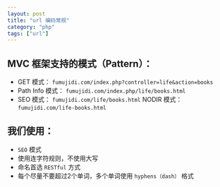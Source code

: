 ```yaml
---
layout: post
title: "url 编码常规"
category: "php"
tags: ["url"]
---
```



## MVC 框架支持的模式（Pattern）：

- GET 模式： `fumujidi.com/index.php?controller=life&action=books`
- Path Info 模式： `fumujidi.com/index.php/life/books.html`
- SEO 模式： `fumujidi.com/life/books.html`
NODIR 模式： `fumujidi.com/life-books.html`

## 我们使用：

- `SEO` 模式
- 使用连字符规则，不使用大写
- 命名首选 `RESTful` 方式
- 每个尽量不要超过2个单词，多个单词使用 `hyphens（dash）` 格式 

